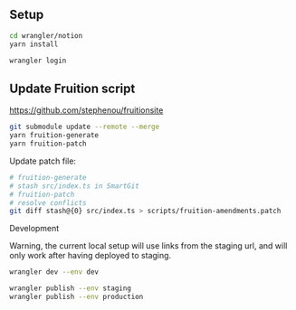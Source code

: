 ## Setup

```bash
cd wrangler/notion
yarn install

wrangler login
```

## Update Fruition script

https://github.com/stephenou/fruitionsite

```bash
git submodule update --remote --merge
yarn fruition-generate
yarn fruition-patch
```

Update patch file:

```bash
# fruition-generate
# stash src/index.ts in SmartGit
# fruition-patch
# resolve conflicts
git diff stash@{0} src/index.ts > scripts/fruition-amendments.patch
```

Development

Warning, the current local setup will use links from the staging url, and will only work after having deployed to staging.

```bash
wrangler dev --env dev
```

```bash
wrangler publish --env staging
wrangler publish --env production
```
